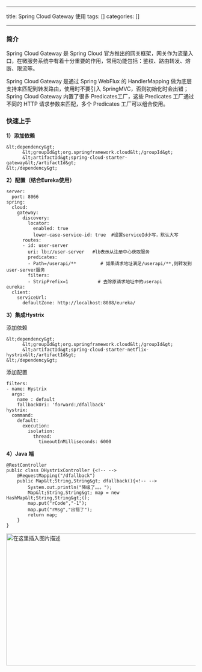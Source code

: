 
--- 
title:  Spring Cloud Gateway 使用 
tags: []
categories: [] 

---
### 简介

Spring Cloud Gateway 是 Spring Cloud 官方推出的网关框架，网关作为流量入口，在微服务系统中有着十分重要的作用，常用功能包括：鉴权、路由转发、熔断、限流等。

Spring Cloud Gateway 是通过 Spring WebFlux 的 HandlerMapping 做为底层支持来匹配到转发路由，使用时不要引入 SpringMVC，否则初始化时会出错；Spring Cloud Gateway 内置了很多 Predicates工厂，这些 Predicates 工厂通过不同的 HTTP 请求参数来匹配，多个 Predicates 工厂可以组合使用。

### 快速上手

**1）添加依赖**

```
&lt;dependency&gt;
      &lt;groupId&gt;org.springframework.cloud&lt;/groupId&gt;
      &lt;artifactId&gt;spring-cloud-starter-gateway&lt;/artifactId&gt;
&lt;/dependency&gt;

```

**2）配置（结合Eureka使用）**

```
server:
  port: 8066
spring:
  cloud:
    gateway:
      discovery:
        locator:
          enabled: true
          lower-case-service-id: true  #设置serviceId小写，默认大写
      routes:
      - id: user-server
        uri: lb://user-server   #lb表示从注册中心获取服务
        predicates:
        - Path=/userapi/**         # 如果请求地址满足/userapi/**,则转发到user-server服务
        filters:
        - StripPrefix=1           # 去除原请求地址中的userapi
eureka:
  client:
    serviceUrl:
      defaultZone: http://localhost:8088/eureka/

```

**3）集成Hystrix**

添加依赖

```
&lt;dependency&gt;
      &lt;groupId&gt;org.springframework.cloud&lt;/groupId&gt;
      &lt;artifactId&gt;spring-cloud-starter-netflix-hystrix&lt;/artifactId&gt;
&lt;/dependency&gt;

```

添加配置

```
filters:
- name: Hystrix
  args:
    name : default
    fallbackUri: 'forward:/dfallback'
hystrix:
  command:
    default:
      execution:
        isolation:
          thread:
            timeoutInMilliseconds: 6000

```

**4）Java 端**

```
@RestController
public class DHystrixController {<!-- -->
    @RequestMapping("/dfallback")
    public Map&lt;String,String&gt; dfallback(){<!-- -->
        System.out.println("降级了。。。");
        Map&lt;String,String&gt; map = new HashMap&lt;String,String&gt;();
        map.put("rCode","-1");
        map.put("rMsg","出错了");
        return map;
    }
}

```

<img src="https://img-blog.csdnimg.cn/20191007101439261.JPG#pic_center" alt="在这里插入图片描述" width="600" height="350">
